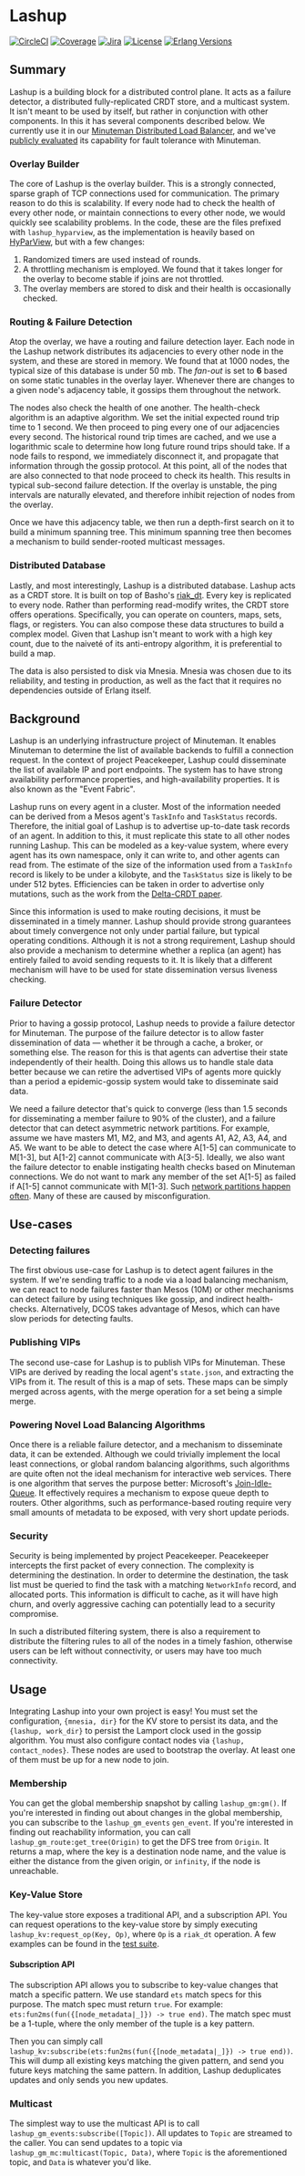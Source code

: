 # Lashup

[![CircleCI][circleci badge]][circleci]
[![Coverage][coverage badge]][covercov]
[![Jira][jira badge]][jira]
[![License][license badge]][license]
[![Erlang Versions][erlang version badge]][erlang]

## Summary

Lashup is a building block for a distributed control plane. It acts as a failure detector, a distributed fully-replicated CRDT store, and a multicast system. It isn't meant to be used by itself, but rather in conjunction with other components. In this it has several components described below. We currently use it in our [Minuteman Distributed Load Balancer](https://github.com/dcos/minuteman), and we've [publicly evaluated](https://github.com/dcos/minuteman#evaluation) its capability for fault tolerance with Minuteman.

### Overlay Builder

The core of Lashup is the overlay builder. This is a strongly connected, sparse graph of TCP connections used for communication. The primary reason to do this is scalability. If every node had to check the health of every other node, or maintain connections to every other node, we would quickly see scalability problems. In the code, these are the files prefixed with `lashup_hyparview`, as the implementation is heavily based on [HyParView](http://asc.di.fct.unl.pt/~jleitao/pdf/dsn07-leitao.pdf), but with a few changes:

1. Randomized timers are used instead of rounds.
2. A throttling mechanism is employed. We found that it takes longer for the overlay to become stable if joins are not throttled.
3. The overlay members are stored to disk and their health is occasionally checked.

### Routing & Failure Detection

Atop the overlay, we have a routing and failure detection layer. Each node in the Lashup network distributes its adjacencies to every other node in the system, and these are stored in memory. We found that at 1000 nodes, the typical size of this database is under 50 mb. The *fan-out* is set to **6** based on some static tunables in the overlay layer. Whenever there are changes to a given node's adjacency table, it gossips them throughout the network.

The nodes also check the health of one another. The health-check algorithm is an adaptive algorithm. We set the initial expected round trip time to 1 second. We then proceed to ping every one of our adjacencies every second. The historical round trip times are cached, and we use a logarithmic scale to determine how long future round trips should take. If a node fails to respond, we immediately disconnect it, and propagate that information through the gossip protocol. At this point, all of the nodes that are also connected to that node proceed to check its health. This results in typical sub-second failure detection. If the overlay is unstable, the ping intervals are naturally elevated, and therefore inhibit rejection of nodes from the overlay.

Once we have this adjacency table, we then run a depth-first search on it to build a minimum spanning tree. This minimum spanning tree then becomes a mechanism to build sender-rooted multicast messages.

### Distributed Database

Lastly, and most interestingly, Lashup is a distributed database. Lashup acts as a CRDT store. It is built on top of Basho's [riak_dt](https://github.com/basho/riak_dt). Every key is replicated to every node. Rather than performing read-modify writes, the CRDT store offers operations. Specifically, you can operate on counters, maps, sets, flags, or registers. You can also compose these data structures to build a complex model. Given that Lashup isn't meant to work with a high key count, due to the naiveté of its anti-entropy algorithm, it is preferential to build a map.

The data is also persisted to disk via Mnesia. Mnesia was chosen due to its reliability, and testing in production, as well as the fact that it requires no dependencies outside of Erlang itself.

## Background

Lashup is an underlying infrastructure project of Minuteman. It enables Minuteman to determine the list of available backends to fulfill a connection request. In the context of project Peacekeeper, Lashup could disseminate the list of available IP and port endpoints. The system has to have strong availability performance properties, and high-availability properties. It is also known as the "Event Fabric".

Lashup runs on every agent in a cluster. Most of the information needed can be derived from a Mesos agent's `TaskInfo` and `TaskStatus` records.  Therefore, the initial goal of Lashup is to advertise up-to-date task records of an agent. In addition to this, it must replicate this state to all other nodes running Lashup. This can be modeled as a key-value system, where every agent has its own namespace, only it can write to, and other agents can read from. The estimate of the size of the information used from a `TaskInfo` record is likely to be under a kilobyte, and the `TaskStatus` size is likely to be under 512 bytes. Efficiencies can be taken in order to advertise only mutations, such as the work from the [Delta-CRDT paper](http://arxiv.org/abs/1410.2803).

Since this information is used to make routing decisions, it must be disseminated in a timely manner. Lashup should provide strong guarantees about timely convergence not only under partial failure, but typical operating conditions. Although it is not a strong requirement, Lashup should also provide a mechanism to determine whether a replica (an agent) has entirely failed to avoid sending requests to it. It is likely that a different mechanism will have to be used for state dissemination versus liveness checking.

### Failure Detector

Prior to having a gossip protocol, Lashup needs to provide a failure detector for Minuteman. The purpose of the failure detector is to allow faster dissemination of data — whether it be through a cache, a broker, or something else. The reason for this is that agents can advertise their state independently of their health. Doing this allows us to handle stale data better because we can retire the advertised VIPs of agents more quickly than a period a epidemic-gossip system would take to disseminate said data.

We need a failure detector that's quick to converge (less than 1.5 seconds for disseminating a member failure to 90% of the cluster), and a failure detector that can detect asymmetric network partitions. For example, assume we have masters M1, M2, and M3, and agents A1, A2, A3, A4, and A5. We want to be able to detect the case where A[1-5] can communicate to M[1-3], but A[1-2] cannot communicate with A[3-5]. Ideally, we also want the failure detector to enable instigating health checks based on Minuteman connections. We do not want to mark any member of the set A[1-5] as failed if A[1-5] cannot communicate with M[1-3]. Such [network partitions happen often](https://queue.acm.org/detail.cfm?id=2655736). Many of these are caused by misconfiguration.

## Use-cases

### Detecting failures

The first obvious use-case for Lashup is to detect agent failures in the system. If we're sending traffic to a node via a load balancing mechanism, we can react to node failures faster than Mesos (10M) or other mechanisms can detect failure by using techniques like gossip, and indirect health-checks. Alternatively, DCOS takes advantage of Mesos, which can have slow periods for detecting faults.

### Publishing VIPs

The second use-case for Lashup is to publish VIPs for Minuteman. These VIPs are derived by reading the local agent's `state.json`, and extracting the VIPs from it. The result of this is a map of sets. These maps can be simply merged across agents, with the merge operation for a set being a simple merge.

### Powering Novel Load Balancing Algorithms

Once there is a reliable failure detector, and a mechanism to disseminate data, it can be extended. Although we could trivially implement the local least connections, or global random balancing algorithms, such algorithms are quite often not the ideal mechanism for interactive web services. There is one algorithm that serves the purpose better: Microsoft's [Join-Idle-Queue](http://research.microsoft.com/apps/pubs/default.aspx?id=153348). It effectively requires a mechanism to expose queue depth to routers. Other algorithms, such as performance-based routing require very small amounts of metadata to be exposed, with very short update periods.

### Security

Security is being implemented by project Peacekeeper. Peacekeeper intercepts the first packet of every connection. The complexity is determining the destination. In order to determine the destination, the task list must be queried to find the task with a matching `NetworkInfo` record, and allocated ports. This information is difficult to cache, as it will have high churn, and overly aggressive caching can potentially lead to a security compromise.

In such a distributed filtering system, there is also a requirement to distribute the filtering rules to all of the nodes in a timely fashion, otherwise users can be left without connectivity, or users may have too much connectivity.

## Usage

Integrating Lashup into your own project is easy! You must set the configuration, `{mnesia, dir}` for the KV store to persist its data, and the `{lashup, work_dir}` to persist the Lamport clock used in the gossip algorithm. You must also configure contact nodes via `{lashup, contact_nodes}`. These nodes are used to bootstrap the overlay. At least one of them must be up for a new node to join.

### Membership

You can get the global membership snapshot by calling `lashup_gm:gm()`. If you're interested in finding out about changes in the global membership, you can subscribe to the `lashup_gm_events` `gen_event`. If you're interested in finding out reachability information, you can call `lashup_gm_route:get_tree(Origin)` to get the DFS tree from `Origin`. It returns a map, where the key is a destination node name, and the value is either the distance from the given origin, or `infinity`, if the node is unreachable.

### Key-Value Store

The key-value store exposes a traditional API, and a subscription API. You can request operations to the key-value store by simply executing `lashup_kv:request_op(Key, Op)`, where `Op` is a `riak_dt` operation. A few examples can be found in the [test suite](https://github.com/dcos/lashup/blob/master/test/lashup_kv_SUITE.erl).

#### Subscription API

The subscription API allows you to subscribe to key-value changes that match a specific pattern. We use standard `ets` match specs for this purpose. The match spec must return `true`. For example:
`ets:fun2ms(fun({[node_metadata|_]}) -> true end)`. The match spec must be a 1-tuple, where the only member of the tuple is a key pattern.

Then you can simply call `lashup_kv:subscribe(ets:fun2ms(fun({[node_metadata|_]}) -> true end))`. This will dump all existing keys matching the given pattern, and send you future keys matching the same pattern. In addition, Lashup deduplicates updates and only sends you new updates.

### Multicast

The simplest way to use the multicast API is to call `lashup_gm_events:subscribe([Topic])`. All updates to `Topic` are streamed to the caller. You can send updates to a topic via `lashup_gm_mc:multicast(Topic, Data)`, where `Topic` is the aforementioned topic, and `Data` is whatever you'd like.

<!-- Badges -->
[circleci badge]: https://img.shields.io/circleci/project/github/dcos/lashup/master.svg?style=flat-square
[coverage badge]: https://img.shields.io/codecov/c/github/dcos/lashup/master.svg?style=flat-square
[jira badge]: https://img.shields.io/badge/issues-jira-yellow.svg?style=flat-square
[license badge]: https://img.shields.io/github/license/dcos/lashup.svg?style=flat-square
[erlang version badge]: https://img.shields.io/badge/erlang-21.x-blue.svg?style=flat-square

<!-- Links -->
[circleci]: https://circleci.com/gh/dcos/lashup
[covercov]: https://codecov.io/gh/dcos/lashup
[jira]: https://jira.dcos.io/issues/?jql=component+%3D+networking+AND+project+%3D+DCOS_OSS
[license]: ./LICENSE
[erlang]: http://erlang.org/
